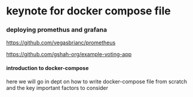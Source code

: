 # keynote for docker compose file

### deploying promethus and grafana
https://github.com/vegasbrianc/prometheus

https://github.com/gshah-org/example-voting-app

#### introduction to docker-compose
here we will go in dept on how to write docker-compose file from scratch and the key important factors to consider



